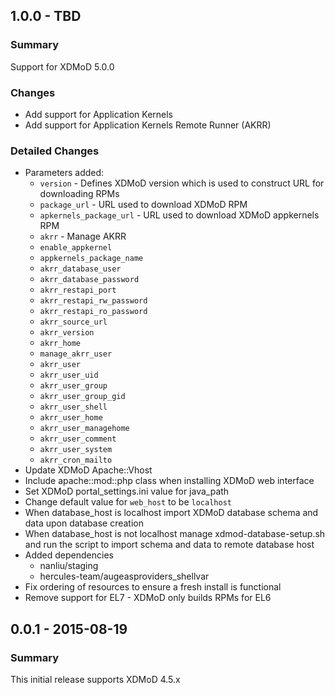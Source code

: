 ## 1.0.0 - TBD

### Summary

Support for XDMoD 5.0.0

### Changes

* Add support for Application Kernels
* Add support for Application Kernels Remote Runner (AKRR)

### Detailed Changes

* Parameters added:
  * `version` - Defines XDMoD version which is used to construct URL for downloading RPMs
  * `package_url` - URL used to download XDMoD RPM
  * `apkernels_package_url` - URL used to download XDMoD appkernels RPM
  * `akrr` - Manage AKRR
  * `enable_appkernel`
  * `appkernels_package_name`
  * `akrr_database_user`
  * `akrr_database_password`
  * `akrr_restapi_port`
  * `akrr_restapi_rw_password`
  * `akrr_restapi_ro_password`
  * `akrr_source_url`
  * `akrr_version`
  * `akrr_home`
  * `manage_akrr_user`
  * `akrr_user`
  * `akrr_user_uid`
  * `akrr_user_group`
  * `akrr_user_group_gid`
  * `akrr_user_shell`
  * `akrr_user_home`
  * `akrr_user_managehome`
  * `akrr_user_comment`
  * `akrr_user_system`
  * `akrr_cron_mailto`
* Update XDMoD Apache::Vhost
* Include apache::mod::php class when installing XDMoD web interface
* Set XDMoD portal\_settings.ini value for java_path
* Change default value for `web_host` to be `localhost`
* When database_host is localhost import XDMoD database schema and data upon database creation
* When database_host is not localhost manage xdmod-database-setup.sh and run the script to import schema and data to remote database host
* Added dependencies
  * nanliu/staging
  * hercules-team/augeasproviders_shellvar
* Fix ordering of resources to ensure a fresh install is functional
* Remove support for EL7 - XDMoD only builds RPMs for EL6

## 0.0.1 - 2015-08-19

### Summary

This initial release supports XDMoD 4.5.x
